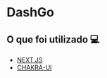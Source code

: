 <h1> DashGo </h1>


<h2> O que foi utilizado 💻 </h2>

- [NEXT.JS]()
- [CHAKRA-UI]()


<!-- <h1> <a href="https://arthur-filho.netlify.app/"> Clique aqui para ver o site em ação </a></h1> 

<h1> Descrição </h1>
<p> Projeto desenvolvido com intuito de ser meu portfólio. </p> -->
